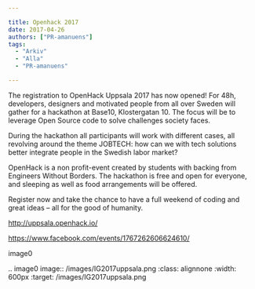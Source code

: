 ```yaml
---

title: Openhack 2017
date: 2017-04-26
authors: ["PR-amanuens"]
tags:
  - "Arkiv"
  - "Alla"
  - "PR-amanuens"

---
```


The registration to OpenHack Uppsala 2017 has now opened! For 48h, developers, designers and motivated people from all over Sweden will gather for a hackathon at Base10, Klostergatan 10. The focus will be to leverage Open Source code to solve challenges society faces.

During the hackathon all participants will work with different cases, all revolving around the theme JOBTECH: how can we with tech solutions better integrate people in the Swedish labor market? 

OpenHack is a non profit-event created by students with backing from Engineers Without Borders. The hackathon is free and open for everyone, and sleeping as well as food arrangements will be offered. 

Register now and take the chance to have a full weekend of coding and great ideas – all for the good of humanity.

http://uppsala.openhack.io/


https://www.facebook.com/events/1767262606624610/


image0

.. image0 image:: /images/IG2017uppsala.png
   :class: alignnone
   :width: 600px
   :target: /images/IG2017uppsala.png
